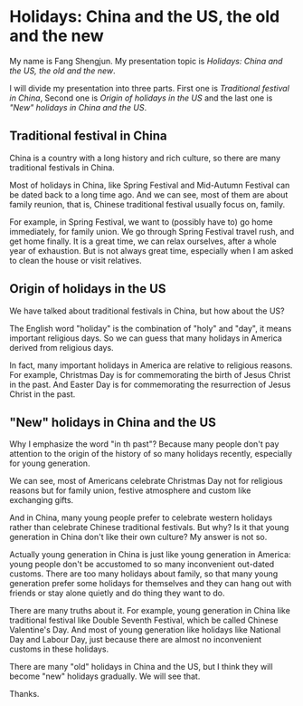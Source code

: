 # Holidays: China and the US, the old and the new

My name is Fang Shengjun. My presentation topic is *Holidays: China and the US, the old and the new*. 

I will divide my presentation into three parts. First one is *Traditional festival in China*, Second one is *Origin of holidays in the US* and the last one is *"New" holidays in China and the US*.

## Traditional festival in China

China is a country with a long history and rich culture, so there are many traditional festivals in China. 

Most of holidays in China, like Spring Festival and Mid-Autumn Festival can be dated back to a long time ago. And we can see, most of them are about family reunion, that is, Chinese traditional festival usually focus on, family.

For example, in Spring Festival, we want to (possibly have to) go home immediately, for family union. We go through Spring Festival travel rush, and get home finally. It is a great time, we can relax ourselves, after a whole year of exhaustion. But is not always great time, especially when I am asked to clean the house or visit relatives.

## Origin of holidays in the US

We have talked about traditional festivals in China, but how about the US?

The English word "holiday" is the combination of "holy" and "day", it means important religious days. So we can guess that many holidays in America derived from religious days.

In fact, many important holidays in America are relative to religious reasons. For example, Christmas Day is for commemorating the birth of Jesus Christ in the past. And Easter Day is for commemorating the resurrection of Jesus Christ in the past.

## "New" holidays in China and the US

Why I emphasize the word "in th past"? Because many people don't pay attention to the origin of the history of so many holidays recently, especially for young generation.

We can see, most of Americans celebrate Christmas Day not for religious reasons but for family union, festive atmosphere and custom like exchanging gifts. 

And in China, many young people prefer to celebrate western holidays rather than celebrate Chinese traditional festivals. But why? Is it that young generation in China don't like their own culture? My answer is not so.

Actually young generation in China is just like young generation in America: young people don't be accustomed to so many inconvenient out-dated customs. There are too many holidays about family, so that many young generation prefer some holidays for themselves and they can hang out with friends or stay alone quietly and do thing they want to do.

There are many truths about it. For example, young generation in China like traditional festival like Double Seventh Festival, which be called Chinese Valentine's Day. And most of young generation like holidays like National Day and Labour Day, just because there are almost no inconvenient customs in these holidays.

There are many "old" holidays in China and the US, but I think they will become "new" holidays gradually. We will see that.

Thanks.


